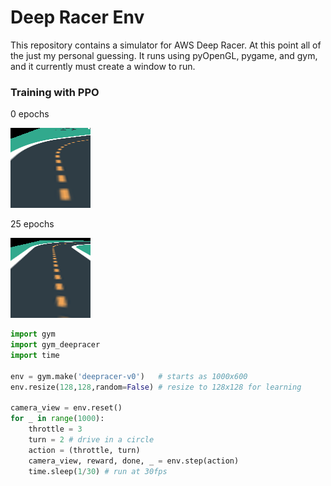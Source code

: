 # Deep Racer Env

This repository contains a simulator for AWS Deep Racer. At this point all of the just my personal guessing. It runs using pyOpenGL, pygame, and gym, and it currently must create a window to run.

### Training with PPO

0 epochs

![](gifs/0.gif)

25 epochs

![](gifs/25.gif)

```python
import gym
import gym_deepracer
import time

env = gym.make('deepracer-v0')   # starts as 1000x600
env.resize(128,128,random=False) # resize to 128x128 for learning

camera_view = env.reset()
for _ in range(1000):
    throttle = 3
    turn = 2 # drive in a circle
    action = (throttle, turn)
    camera_view, reward, done, _ = env.step(action)
    time.sleep(1/30) # run at 30fps
```
